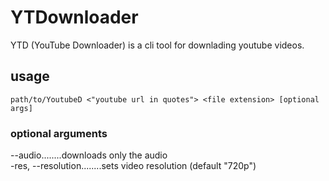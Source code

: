 # YTDownloader
YTD (YouTube Downloader) is a cli tool for downlading youtube videos.

## usage
`path/to/YoutubeD <"youtube url in quotes"> <file extension> [optional args]`

### optional arguments

--audio........downloads only the audio  
-res, --resolution........sets video resolution (default "720p")
